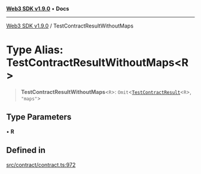 [**Web3 SDK v1.9.0**](../README.md) • **Docs**

***

[Web3 SDK v1.9.0](../globals.md) / TestContractResultWithoutMaps

# Type Alias: TestContractResultWithoutMaps\<R\>

> **TestContractResultWithoutMaps**\<`R`\>: `Omit`\<[`TestContractResult`](../interfaces/TestContractResult.md)\<`R`\>, `"maps"`\>

## Type Parameters

• **R**

## Defined in

[src/contract/contract.ts:972](https://github.com/Mystic-Nayy/alephium-web3/blob/c1afd789a197ce5fe21f08c2965942090157c33d/packages/web3/src/contract/contract.ts#L972)

